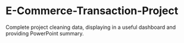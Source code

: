 # E-Commerce-Transaction-Project
Complete project cleaning data, displaying in a useful dashboard and providing PowerPoint summary.
